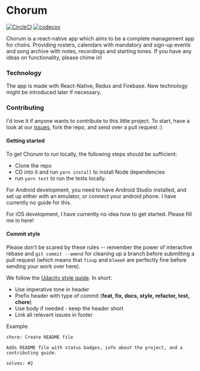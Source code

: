 # Chorum
[![CircleCI](https://circleci.com/gh/blixhavn/chorum.svg?style=svg)](https://circleci.com/gh/blixhavn/chorum) [![codecov](https://codecov.io/gh/blixhavn/chorum/branch/master/graph/badge.svg)](https://codecov.io/gh/blixhavn/chorum)

Chorum is a react-native app which aims to be a complete management app for choirs. Providing rosters, calendars with mandatory and sign-up events and song archive with notes, recordings and starting tones. If you have any ideas on functionality, please chime in!

### Technology
The app is made with React-Native, Redux and Firebase. New technology might be introduced later if necessary.

### Contributing
I'd love it if anyone wants to contribute to this little project. To start, have a look at our [issues](https://github.com/blixhavn/chorum/issues), fork the repo, and send over a pull request :) 

#### Getting started
To get Chorum to run locally, the following steps should be sufficient:
* Clone the repo
* CD into it and run `yarn install` to install Node dependencies
* run `yarn test` to run the tests locally.

For Android development, you need to have Android Studio installed, and set up either with an emulator, or connect your android phone. I have currently no guide for this.

For iOS development, I have currently no idea how to get started. Please fill me in here!

#### Commit style

Please don't be scared by these rules -- remember the power of interactive rebase and `git commit --amend` for cleaning up a branch before submitting a pull request (which means that `fixup` and `bleeeh` are perfectly fine before sending your work over here). 

We follow the [Udacity style guide](http://udacity.github.io/git-styleguide/). In short:

* Use imperative tone in header
* Prefix header with type of commit (**feat, fix, docs, style, refactor, test, chore**)
* Use body if needed - keep the header short
* Link all relevant issues in footer

Example:
```
chore: Create README file

Adds README file with status badges, info about the project, and a contributing guide.

solves: #2
```
